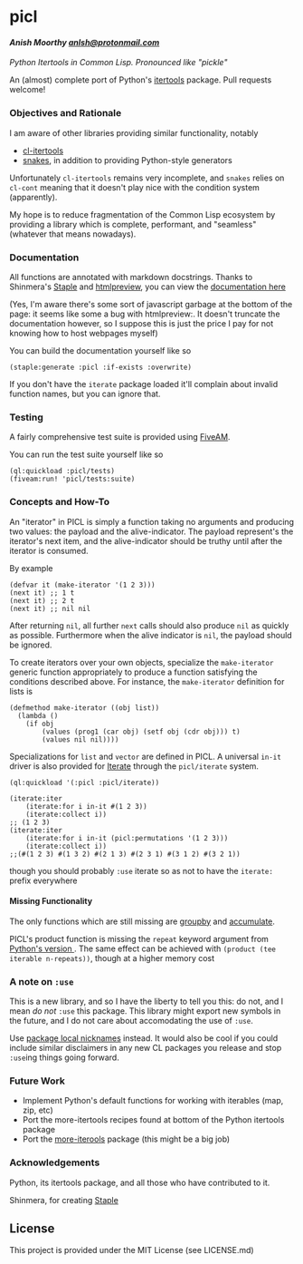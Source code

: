 # picl
#### _Anish Moorthy <anlsh@protonmail.com>_

*Python Itertools in Common Lisp. Pronounced like "pickle"*

An (almost) complete port of Python's
[itertools](https://docs.python.org/3.8/library/itertools.html) package.
Pull requests welcome!

### Objectives and Rationale

I am aware of other libraries providing similar functionality, notably
- [cl-itertools](https://github.com/mabragor/cl-itertools)
- [snakes](https://github.com/BnMcGn/snakes), in addition to providing
  Python-style generators

Unfortunately `cl-itertools` remains very incomplete,
and `snakes` relies on `cl-cont` meaning that it doesn't play nice
with the condition system (apparently).

My hope is to reduce fragmentation of the Common Lisp ecosystem by providing a
library which is complete, performant, and "seamless" (whatever that means
nowadays).

### Documentation
All functions are annotated with markdown docstrings. Thanks to Shinmera's
[Staple](https://github.com/Shinmera/staple) and [htmlpreview](https://github.com/htmlpreview/htmlpreview.github.com),
you can view the [documentation here](https://htmlpreview.github.io/?https://github.com/anlsh/picl/blob/master/docs/index.html)

(Yes, I'm aware there's some sort of javascript garbage at the bottom of the
  page: it seems like some a bug with htmlpreview:. It doesn't truncate the
  documentation however, so I suppose this is just the price I pay for not
  knowing how to host webpages myself)

You can build the documentation yourself like so

``` common-lisp
(staple:generate :picl :if-exists :overwrite)
```

If you don't have the `iterate` package loaded it'll complain about invalid
function names, but you can ignore that.

### Testing
A fairly comprehensive test suite is provided using
[FiveAM](https://common-lisp.net/project/fiveam/).

You can run the test suite yourself like so

``` common-lisp
(ql:quickload :picl/tests)
(fiveam:run! 'picl/tests:suite)
```

### Concepts and How-To

An "iterator" in PICL is simply a function taking no arguments and producing two
values: the payload and the alive-indicator. The payload represent's the
iterator's next item, and the alive-indicator should be truthy until after the
iterator is consumed.

By example

```common-lisp
(defvar it (make-iterator '(1 2 3)))
(next it) ;; 1 t
(next it) ;; 2 t
(next it) ;; nil nil
```
After returning `nil`, all further `next` calls should also produce `nil` as
quickly as possible. Furthermore when the alive indicator is `nil`, the payload
should be ignored.

To create iterators over your own objects, specialize the `make-iterator`
generic function appropriately to produce a function satisfying the conditions
described above. For instance, the `make-iterator` definition for lists is

``` common-lisp
(defmethod make-iterator ((obj list))
  (lambda ()
    (if obj
        (values (prog1 (car obj) (setf obj (cdr obj))) t)
        (values nil nil))))
```
Specializations for `list` and `vector` are defined in PICL. A universal `in-it`
driver is also provided for [Iterate](https://common-lisp.net/project/iterate/)
through the `picl/iterate` system.

``` common-lisp
(ql:quickload '(:picl :picl/iterate))

(iterate:iter
    (iterate:for i in-it #(1 2 3))
    (iterate:collect i))
;; (1 2 3)
(iterate:iter
    (iterate:for i in-it (picl:permutations '(1 2 3)))
    (iterate:collect i))
;;(#(1 2 3) #(1 3 2) #(2 1 3) #(2 3 1) #(3 1 2) #(3 2 1))
```
though you should probably `:use` iterate so as not to have the `iterate:` prefix
everywhere

#### Missing Functionality
The only functions which are still missing are
[groupby](https://docs.python.org/3.8/library/itertools.html#itertools.groupby)
and
[accumulate](https://docs.python.org/3.8/library/itertools.html#itertools.accumulate).

PICL's product function is missing the `repeat` keyword argument from
[Python's version ](https://docs.python.org/3.8/library/itertools.html#itertools.product).
The same effect can be achieved with `(product (tee iterable n-repeats))`,
though at a higher memory cost

### A note on `:use`

This is a new library, and so I have the liberty to tell you this: do not, and I
mean *do not* `:use` this package. This library might export new symbols in the
future, and I do not care about accomodating the use of `:use`.

Use [package local
nicknames]((https://gist.github.com/phoe/2b63f33a2a4727a437403eceb7a6b4a3))
instead. It would also be cool if you could include similar disclaimers in any
new CL packages you release and stop `:use`ing things going forward.

### Future Work
- Implement Python's default functions for working with iterables (map, zip, etc)
- Port the more-itertools recipes found at bottom of the Python itertools
package
- Port the [more-iterools](https://pypi.org/project/more-itertools/) package
(this might be a big job)

### Acknowledgements

Python, its itertools package, and all those who have contributed to it.

Shinmera, for creating [Staple](https://github.com/shinmera/staple)

## License

This project is provided under the MIT License (see LICENSE.md)
